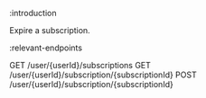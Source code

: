:introduction

Expire a subscription.

:relevant-endpoints

GET /user/{userId}/subscriptions
GET /user/{userId}/subscription/{subscriptionId}
POST /user/{userId}/subscription/{subscriptionId}
